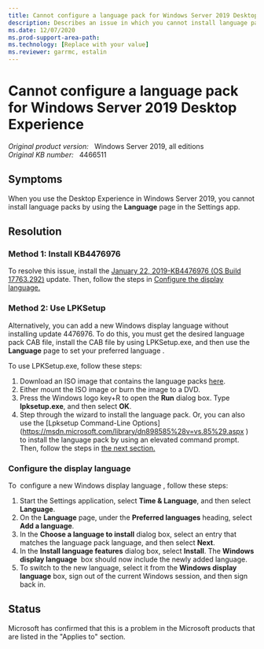 ```yaml
---
title: Cannot configure a language pack for Windows Server 2019 Desktop Experience
description: Describes an issue in which you cannot install language packs by using the Language page in the Settings app in Windows Server 2019. Provides a resolution.
ms.date: 12/07/2020
ms.prod-support-area-path: 
ms.technology: [Replace with your value]
ms.reviewer: garrmc, estalin
---
```

# Cannot configure a language pack for Windows Server 2019 Desktop Experience

_Original product version:_ &nbsp; Windows Server 2019, all editions  
_Original KB number:_ &nbsp; 4466511

## Symptoms

When you use the Desktop Experience in Windows Server 2019, you cannot install language packs by using the **Language** page in the Settings app. 

## Resolution

### Method 1: Install KB4476976

To resolve this issue, install the [January 22, 2019-KB4476976 (OS Build 17763.292)](https://support.microsoft.com/help/4476976) update.
Then, follow the steps in [Configure the display language.](#language) 
 

### Method 2: Use LPKSetup

Alternatively, you can add a new Windows display language without installing update 4476976. To do this, you must get the desired language pack CAB file, install the CAB file by using LPKSetup.exe, and then use the **Language** page to set your preferred language . 

To use LPKSetup.exe, follow these steps: 
1. Download an ISO image that contains the language packs [here](https://software-download.microsoft.com/download/pr/17763.1.180914-1434.rs5_release_SERVERLANGPACKDVD_OEM_MULTI.iso). 
2. Either mount the ISO image or burn the image to a DVD. 
3. Press the Windows logo key+R to open the **Run** dialog box. Type **lpksetup.exe**, and then select **OK**. 
4. Step through the wizard to install the language pack. Or, you can also use the [Lpksetup Command-Line Options](https://msdn.microsoft.com/library/dn898585%28v=vs.85%29.aspx <!--ERROR-->) to install the language pack by using an elevated command prompt. 
Then, follow the steps in [the next section.](#language) 

### Configure the display language

To  configure a new Windows display language , follow these steps:
1. Start the Settings application, select **Time & Language**, and then select **Language**.
2. On the **Language** page, under the **Preferred languages** heading, select **Add a language**.
3. In the **Choose a language to install** dialog box, select an entry that matches the language pack language, and then select **Next**.
4. In the **Install language features** dialog box, select **Install**. The **Windows display language**  box should now include the newly added language.
5. To switch to the new language, select it from the **Windows display language** box, sign out of the current Windows session, and then sign back in.

## Status

Microsoft has confirmed that this is a problem in the Microsoft products that are listed in the "Applies to" section.
